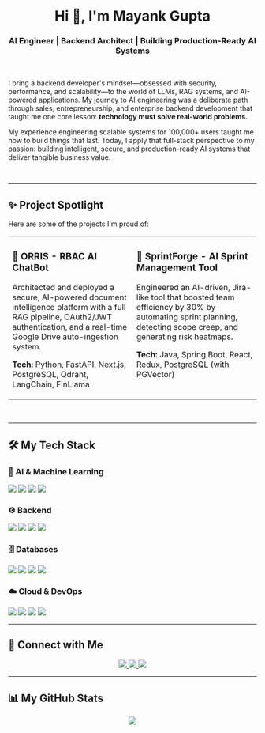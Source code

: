 # <h1 align="center">Hi 👋, I'm Mayank Gupta</h1>

<div align="center">
  <h3>AI Engineer | Backend Architect | Building Production-Ready AI Systems</h3>
</div>

<br>

I bring a backend developer's mindset—obsessed with security, performance, and scalability—to the world of LLMs, RAG systems, and AI-powered applications. My journey to AI engineering was a deliberate path through sales, entrepreneurship, and enterprise backend development that taught me one core lesson: **technology must solve real-world problems.**

My experience engineering scalable systems for 100,000+ users taught me how to build things that last. Today, I apply that full-stack perspective to my passion: building intelligent, secure, and production-ready AI systems that deliver tangible business value.

<br>

---

## ✨ Project Spotlight

Here are some of the projects I'm proud of:

<table>
  <tr>
    <td width="50%" valign="top">
      <h3>🤖 ORRIS - RBAC AI ChatBot</h3>
      <p>Architected and deployed a secure, AI-powered document intelligence platform with a full RAG pipeline, OAuth2/JWT authentication, and a real-time Google Drive auto-ingestion system.</p>
      <p><strong>Tech:</strong> Python, FastAPI, Next.js, PostgreSQL, Qdrant, LangChain, FinLlama</p>
    </td>
    <td width="50%" valign="top">
      <h3>🚀 SprintForge - AI Sprint Management Tool</h3>
      <p>Engineered an AI-driven, Jira-like tool that boosted team efficiency by 30% by automating sprint planning, detecting scope creep, and generating risk heatmaps.</p>
      <p><strong>Tech:</strong> Java, Spring Boot, React, Redux, PostgreSQL (with PGVector)</p>
    </td>
  </tr>
</table>

<br>

---

## 🛠️ My Tech Stack

### 🤖 AI & Machine Learning
<p>
  <img src="https://img.shields.io/badge/Python-3776AB?style=for-the-badge&logo=python&logoColor=white" />
  <img src="https://img.shields.io/badge/LangChain-008661?style=for-the-badge" />
  <img src="https://img.shields.io/badge/LangGraph-f26522?style=for-the-badge" />
  <img src="https://img.shields.io/badge/Generative AI-8A2BE2?style=for-the-badge" />
</p>

### ⚙️ Backend
<p>
  <img src="https://img.shields.io/badge/Java-ED8B00?style=for-the-badge&logo=java&logoColor=white" />
  <img src="https://img.shields.io/badge/Spring Boot-6DB33F?style=for-the-badge&logo=spring-boot&logoColor=white" />
  <img src="https://img.shields.io/badge/FastAPI-009688?style=for-the-badge&logo=fastapi&logoColor=white" />
  <img src="https://img.shields.io/badge/JavaScript-F7DF1E?style=for-the-badge&logo=javascript&logoColor=black" />
</p>

### 🗄️ Databases
<p>
  <img src="https://img.shields.io/badge/PostgreSQL-4169E1?style=for-the-badge&logo=postgresql&logoColor=white" />
  <img src="https://img.shields.io/badge/MySQL-4479A1?style=for-the-badge&logo=mysql&logoColor=white" />
  <img src="https://img.shields.io/badge/Vector DB-FF5733?style=for-the-badge" />
  <img src="https://img.shields.io/badge/Qdrant-FF9900?style=for-the-badge" />
</p>

### ☁️ Cloud & DevOps
<p>
  <img src="https://img.shields.io/badge/Amazon AWS-232F3E?style=for-the-badge&logo=amazon-aws&logoColor=white" />
  <img src="https://img.shields.io/badge/Jenkins-D24939?style=for-the-badge&logo=jenkins&logoColor=white" />
  <img src="https://img.shields.io/badge/Git-F05032?style=for-the-badge&logo=git&logoColor=white" />
  <img src="https://img.shields.io/badge/GitHub-181717?style=for-the-badge&logo=github&logoColor=white" />
</p>

---

## 🔗 Connect with Me

<div align="center">
  <a href="https://www.linkedin.com/in/mayank-gupta-4954b2120" target="_blank">
    <img src="https://img.shields.io/badge/LinkedIn-0077B5?style=for-the-badge&logo=linkedin&logoColor=white" />
  </a>
  <a href="https://github.com/mynkgupta22" target="_blank">
    <img src="https://img.shields.io/badge/GitHub-181717?style=for-the-badge&logo=github&logoColor=white" />
  </a>
  <a href="https://mayankgupta22.netlify.app" target="_blank">
    <img src="https://img.shields.io/badge/Portfolio-00C7B7?style=for-the-badge&logo=netlify&logoColor=white" />
  </a>
</div>

---

## 📊 My GitHub Stats

<div align="center">
  <img src="https://github-readme-stats.vercel.app/api?username=mynkgupta22&show_icons=true&count_private=true&hide_border=true&theme=radical" align="center" />
</div>

<br/>

